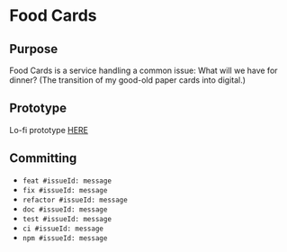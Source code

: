 # Food Cards

## Purpose

Food Cards is a service handling a common issue: What will we have for dinner? (The transition of my good-old paper cards into digital.)

## Prototype

Lo-fi prototype [HERE](https://www.figma.com/community/file/1359375869618657842)

## Committing

- `feat #issueId: message`
- `fix #issueId: message`
- `refactor #issueId: message`
- `doc #issueId: message`
- `test #issueId: message`
- `ci #issueId: message`
- `npm #issueId: message`